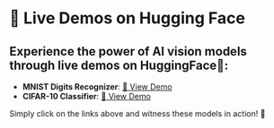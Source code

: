 # 🚀 Live Demos on Hugging Face

## Experience the power of AI vision models through live demos on HuggingFace🤗:

- **MNIST Digits Recognizer**: [🔗 View Demo](https://huggingface.co/spaces/Jugal-sheth/MNIST-classifier)
- **CIFAR-10 Classifier**: [🔗 View Demo](https://huggingface.co/spaces/Jugal-sheth/CIFAR10-classifier)

Simply click on the links above and witness these models in action! 🌟
